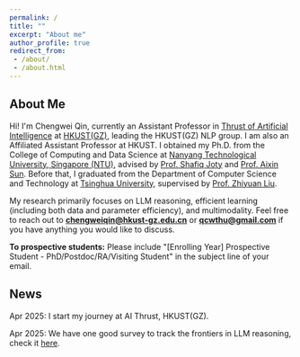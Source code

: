 ```yaml
---
permalink: /
title: ""
excerpt: "About me"
author_profile: true
redirect_from:
 - /about/
 - /about.html
---
```

## About Me

Hi! I'm Chengwei Qin, currently an Assistant Professor in <a href="https://www.hkust-gz.edu.cn/academics/hubs-and-thrust-areas/information-hub/artificial-intelligence" target="_blank">Thrust of Artificial Intelligence</a> at <a href="https://www.hkust-gz.edu.cn" target="_blank">HKUST(GZ)</a>, leading the HKUST(GZ) NLP group. I am also an Affiliated Assistant Professor at HKUST. I obtained my Ph.D. from the College of Computing and Data Science at <a href="https://www.ntu.edu.sg" target="_blank">Nanyang Technological University, Singapore (NTU)</a>, advised by <a href="https://raihanjoty.github.io" target="_blank">Prof. Shafiq Joty</a> and <a href="https://personal.ntu.edu.sg/axsun/" target="_blank">Prof. Aixin Sun</a>. Before that, I graduated from the Department of Computer Science and Technology at <a href="https://www.tsinghua.edu.cn" target="_blank">Tsinghua University</a>, supervised by <a href="https://nlp.csai.tsinghua.edu.cn/~lzy/" target="_blank">Prof. Zhiyuan Liu</a>.

My research primarily focuses on LLM reasoning, efficient learning (including both data and parameter efficiency), and multimodality. Feel free to reach out to **chengweiqin@hkust-gz.edu.cn** or **qcwthu@gmail.com** if you have anything you would like to discuss.

**To prospective students:** Please include "[Enrolling Year] Prospective Student - PhD/Postdoc/RA/Visiting Student" in the subject line of your email.

## News

Apr 2025: I start my journey at AI Thrust, HKUST(GZ).

Apr 2025: We have one good survey to track the frontiers in LLM reasoning, check it [here](https://llm-reasoning-ai.github.io/).
